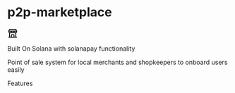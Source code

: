 # p2p-marketplace

<svg xmlns="http://www.w3.org/2000/svg" class="icon icon-tabler icon-tabler-building-store" width="24" height="24" viewBox="0 0 24 24" stroke-width="2" stroke="currentColor" fill="none" stroke-linecap="round" stroke-linejoin="round">
   <path stroke="none" d="M0 0h24v24H0z" fill="none"></path>
   <path d="M3 21l18 0"></path>
   <path d="M3 7v1a3 3 0 0 0 6 0v-1m0 1a3 3 0 0 0 6 0v-1m0 1a3 3 0 0 0 6 0v-1h-18l2 -4h14l2 4"></path>
   <path d="M5 21l0 -10.15"></path>
   <path d="M19 21l0 -10.15"></path>
   <path d="M9 21v-4a2 2 0 0 1 2 -2h2a2 2 0 0 1 2 2v4"></path>
</svg>


Built On Solana with solanapay functionality


Point of sale system for local merchants and shopkeepers to onboard users easily 

Features 



